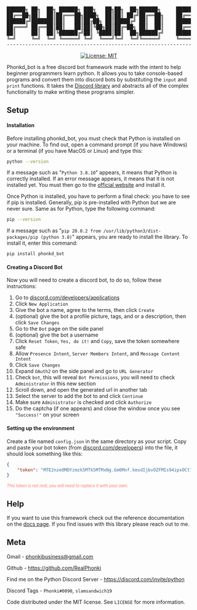 <div align="center">
<pre>
██████╗ ██╗  ██╗ ██████╗ ███╗   ██╗██╗  ██╗██████╗     ██████╗  ██████╗ ████████╗
██╔══██╗██║  ██║██╔═══██╗████╗  ██║██║ ██╔╝██╔══██╗    ██╔══██╗██╔═══██╗╚══██╔══╝
██████╔╝███████║██║   ██║██╔██╗ ██║█████╔╝ ██║  ██║    ██████╔╝██║   ██║   ██║   
██╔═══╝ ██╔══██║██║   ██║██║╚██╗██║██╔═██╗ ██║  ██║    ██╔══██╗██║   ██║   ██║   
██║     ██║  ██║╚██████╔╝██║ ╚████║██║  ██╗██████╔╝    ██████╔╝╚██████╔╝   ██║   
╚═╝     ╚═╝  ╚═╝ ╚═════╝ ╚═╝  ╚═══╝╚═╝  ╚═╝╚═════╝     ╚═════╝  ╚═════╝    ╚═╝   
---------------------------------------------------------------------------------
</pre>

[![License: MIT](https://img.shields.io/badge/License-MIT-yellow.svg)](https://opensource.org/licenses/MIT)

</div>

Phonkd_bot is a free discord bot framework made with the intent to help beginner programmers learn python. It allows you to take console-based programs and convert them into discord bots by substituting the `input` and `print` functions. It takes the [Discord library](https://discordpy.readthedocs.io/en/stable/api.html) and abstracts all of the complex functionality to make writing these programs simpler.

## Setup

#### Installation

Before installing phonkd_bot, you must check that Python is installed on your machine. To find out, open a command prompt (if you have Windows) or a terminal (if you have MacOS or Linux) and type this:

```sh
python --version
```

If a message such as "`Python 3.8.10`" appears, it means that Python is correctly installed. If an error message appears, it means that it is not installed yet. You must then go to the [official website](https://www.python.org/) and install it.

Once Python is installed, you have to perform a final check: you have to see if pip is installed. Generally, pip is pre-installed with Python but we are never sure. Same as for Python, type the following command:

```sh
pip --version
```

If a message such as "`pip 20.0.2 from /usr/lib/python3/dist-packages/pip (python 3.8)`" appears, you are ready to install the library. To install it, enter this command:

```sh
pip install phonkd_bot
```

#### Creating a Discord Bot
Now you will need to create a discord bot, to do so, follow these instructions:
1. Go to [discord.com/developers/applications](https://discord.com/developers/applications)
2. Click `New Application`
3. Give the bot a name, agree to the terms, then click `Create`
4. (optional) give the bot a profile picture, tags, and or a description, then click `Save Changes`
5. Go to the `Bot` page on the side panel
6. (optional) give the bot a username
7. Click `Reset Token`, `Yes, do it!` and `Copy`, save the token somewhere safe
8. Allow `Presence Intent`, `Server Members Intent`, and `Message Content Intent`
9. Click `Save Changes`
10. Expand `OAuth2` on the side panel and go to `URL Generator`
11. Check `bot`, this will reveal `Bot Permissions`, you will need to check `Administrator` in this new section
12. Scroll down, and open the generated url in another tab
13. Select the server to add the bot to and click `Continue`
14. Make sure `Administrator` is checked and click `Authorize`
15. Do the captcha (if one appears) and close the window once you see `"Success!"` on your screen

#### Setting up the environment

Create a file named `config.json` in the same directory as your script. Copy and paste your bot token (from [discord.com/developers](https://discord.com/developers/applications)) into the file, it should look something like this:

```json
{
    "token": "MTE2nze0MDYzmzk5MTk5MTMxNg.Gm0Mnf.kmsdIjbvOZFMIs94ipxOCt70aLs3lKQsl0VaPE"
}
```
<span style="color:rgb(255, 120, 120); font-weight: light; font-style: italic; font-size:0.8em">This token is not real, you will need to replace it with your own.</span>

## Help
If you want to use this framework check out the reference documentation on the [docs page](https://github.com/RealPhonki/phonkd-bot/blob/main/docs/api_reference.md). If you find issues with this library please reach out to me.

## Meta
Gmail - phonkibusiness@gmail.com

Github - https://github.com/RealPhonki

Find me on the Python Discord Server - https://discord.com/invite/python

Discord Tags - `Phonki#0090`, `slamsandwich19`

Code distributed under the MIT license. See `LICENSE` for more information.